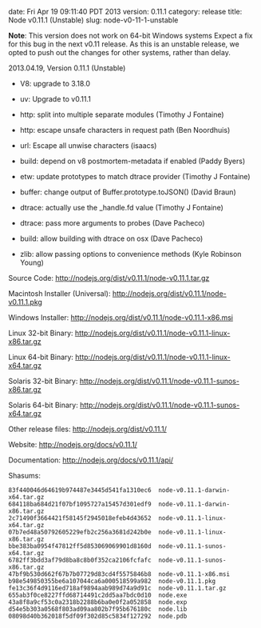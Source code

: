 date: Fri Apr 19 09:11:40 PDT 2013
version: 0.11.1
category: release
title: Node v0.11.1 (Unstable)
slug: node-v0-11-1-unstable

**Note**: This version does not work on 64-bit Windows systems  Expect
a fix for this bug in the next v0.11 release.  As this is an unstable
release, we opted to push out the changes for other systems, rather
than delay.

2013.04.19, Version 0.11.1 (Unstable)

* V8: upgrade to 3.18.0

* uv: Upgrade to v0.11.1

* http: split into multiple separate modules (Timothy J Fontaine)

* http: escape unsafe characters in request path (Ben Noordhuis)

* url: Escape all unwise characters (isaacs)

* build: depend on v8 postmortem-metadata if enabled (Paddy Byers)

* etw: update prototypes to match dtrace provider (Timothy J Fontaine)

* buffer: change output of Buffer.prototype.toJSON() (David Braun)

* dtrace: actually use the _handle.fd value (Timothy J Fontaine)

* dtrace: pass more arguments to probes (Dave Pacheco)

* build: allow building with dtrace on osx (Dave Pacheco)

* zlib: allow passing options to convenience methods (Kyle Robinson Young)


Source Code: http://nodejs.org/dist/v0.11.1/node-v0.11.1.tar.gz

Macintosh Installer (Universal): http://nodejs.org/dist/v0.11.1/node-v0.11.1.pkg

Windows Installer: http://nodejs.org/dist/v0.11.1/node-v0.11.1-x86.msi

Linux 32-bit Binary: http://nodejs.org/dist/v0.11.1/node-v0.11.1-linux-x86.tar.gz

Linux 64-bit Binary: http://nodejs.org/dist/v0.11.1/node-v0.11.1-linux-x64.tar.gz

Solaris 32-bit Binary: http://nodejs.org/dist/v0.11.1/node-v0.11.1-sunos-x86.tar.gz

Solaris 64-bit Binary: http://nodejs.org/dist/v0.11.1/node-v0.11.1-sunos-x64.tar.gz

Other release files: http://nodejs.org/dist/v0.11.1/

Website: http://nodejs.org/docs/v0.11.1/

Documentation: http://nodejs.org/docs/v0.11.1/api/

Shasums:

```
83f440046d64619b974487e3445d541fa1310ec6  node-v0.11.1-darwin-x64.tar.gz
684118ba684d21f07bf1095727a15457d301edf9  node-v0.11.1-darwin-x86.tar.gz
2c71490f3664421f58145f2945018efeb4d43652  node-v0.11.1-linux-x64.tar.gz
07b7ed48a50792605229efb2c256a3681d242b0e  node-v0.11.1-linux-x86.tar.gz
bbe383ba0954f47812ff5d853069069901d8160d  node-v0.11.1-sunos-x64.tar.gz
6782ff3bdd3af79d8ba8c8b0f352ca2106fcfafc  node-v0.11.1-sunos-x86.tar.gz
47bf9b530d662f67b7b07729d83cd4f5575846b8  node-v0.11.1-x86.msi
b98e549850355be6a107044ca6a000518599a982  node-v0.11.1.pkg
fe13c36f4d9116ed718af9894aab989d74a9d91c  node-v0.11.1.tar.gz
655ab3f0ce8227ffd68714491c2dd5aa7bdc0d10  node.exe
43a8f8a9cf53c0a2318b2288b6ba0e0f2a052858  node.exp
d54e5b303a0568f803ad09aa802b7f95b676180c  node.lib
08098d40b362018f5df09f302d85c5834f127292  node.pdb
```
